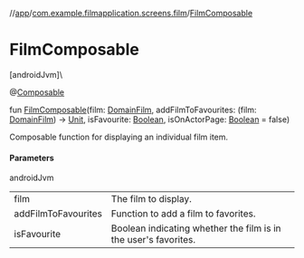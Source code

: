 //[app](../../index.md)/[com.example.filmapplication.screens.film](index.md)/[FilmComposable](-film-composable.md)

# FilmComposable

[androidJvm]\

@[Composable](https://developer.android.com/reference/kotlin/androidx/compose/runtime/Composable.html)

fun [FilmComposable](-film-composable.md)(film: [DomainFilm](../com.example.filmapplication.domain/-domain-film/index.md), addFilmToFavourites: (film: [DomainFilm](../com.example.filmapplication.domain/-domain-film/index.md)) -&gt; [Unit](https://kotlinlang.org/api/latest/jvm/stdlib/kotlin/-unit/index.html), isFavourite: [Boolean](https://kotlinlang.org/api/latest/jvm/stdlib/kotlin/-boolean/index.html), isOnActorPage: [Boolean](https://kotlinlang.org/api/latest/jvm/stdlib/kotlin/-boolean/index.html) = false)

Composable function for displaying an individual film item.

#### Parameters

androidJvm

| | |
|---|---|
| film | The film to display. |
| addFilmToFavourites | Function to add a film to favorites. |
| isFavourite | Boolean indicating whether the film is in the user's favorites. |
